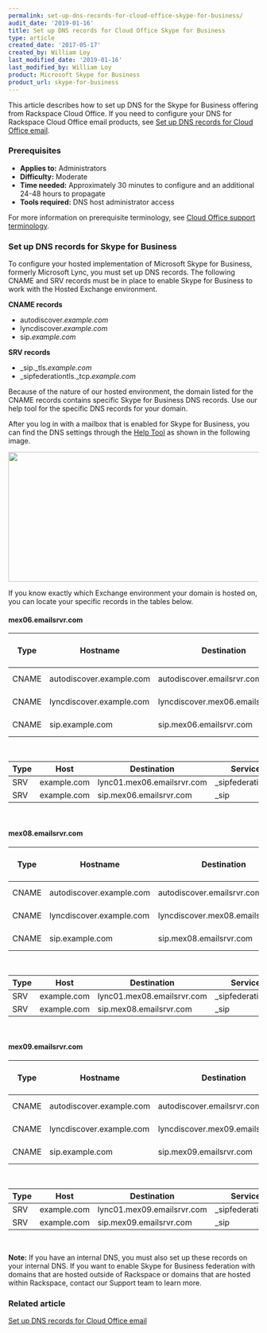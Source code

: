 ```yaml
---
permalink: set-up-dns-records-for-cloud-office-skype-for-business/
audit_date: '2019-01-16'
title: Set up DNS records for Cloud Office Skype for Business
type: article
created_date: '2017-05-17'
created_by: William Loy
last_modified_date: '2019-01-16'
last_modified_by: William Loy
product: Microsoft Skype for Business
product_url: skype-for-business
---
```


This article describes how to set up DNS for the Skype for Business offering from
Rackspace Cloud Office. If you need to configure your DNS for Rackspace Cloud
Office email products, see [Set up DNS records for Cloud Office email](/how-to/set-up-dns-records-for-cloud-office-email).

### Prerequisites

- **Applies to:** Administrators
- **Difficulty:** Moderate
- **Time needed:** Approximately 30 minutes to configure and an additional 24-48 hours to propagate
- **Tools required:** DNS host administrator access

For more information on prerequisite terminology, see [Cloud Office support terminology](/how-to/cloud-office-support-terminology).

### Set up DNS records for Skype for Business

To configure your hosted implementation of Microsoft Skype for Business, formerly
Microsoft Lync, you must set up DNS records. The following CNAME and SRV records
must be in place to enable Skype for Business to work with the Hosted Exchange
environment.

**CNAME records**

-   autodiscover.*example.com*
-   lyncdiscover.*example.com*
-   sip.*example.com*

**SRV records**

-   \_sip.\_tls.*example.com*
-   \_sipfederationtls.\_tcp.*example.com*

Because of the nature of our hosted environment, the domain listed for the CNAME
records contains specific Skype for Business DNS records. Use our help tool
for the specific DNS records for your domain.

After you log in with a mailbox that is enabled for Skype for Business, you can
find the DNS settings through the [Help Tool](https://emailhelp.rackspace.com/)
as shown in the following image.

<img src="{% asset_path skype-for-business/set-up-dns-records-for-cloud-office-email-and-skype-for-business/SkypeforBusinessa.png %}" width="656" height="261" />

If you know exactly which Exchange environment your domain is hosted on, you can
locate your specific records in the tables below.

#### mex06.emailsrvr.com

| Type | Hostname | Destination | Time to live (TTL) |
| --- | --- | --- | --- |       
| CNAME | autodiscover.example.com  | autodiscover.emailsrvr.com  | Lowest possible |
| CNAME | lyncdiscover.example.com | lyncdiscover.mex06.emailsrvr.com | Lowest possible |
| CNAME | sip.example.com | sip.mex06.emailsrvr.com | Lowest possible |

<br />

| Type | Host| Destination | Service | Protocol | Port |
| --- | --- | --- | --- | ---| ---|
| SRV | example.com | lync01.mex06.emailsrvr.com | _sipfederationtls | _tcp | 5061 |
| SRV | example.com | sip.mex06.emailsrvr.com |  _sip | _tls | 5061 |

<br />

#### mex08.emailsrvr.com

| Type | Hostname | Destination | Time to live (TTL) |
| --- | --- | --- | --- |       
| CNAME | autodiscover.example.com  | autodiscover.emailsrvr.com  | Lowest possible |
| CNAME | lyncdiscover.example.com | lyncdiscover.mex08.emailsrvr.com | Lowest possible |
| CNAME | sip.example.com | sip.mex08.emailsrvr.com | Lowest possible |

<br />

| Type | Host| Destination | Service | Protocol | Port |
| --- | --- | --- | --- | ---| ---|
| SRV | example.com | lync01.mex08.emailsrvr.com | _sipfederationtls | _tcp | 5061 |
| SRV | example.com | sip.mex08.emailsrvr.com |  _sip | _tls | 5061 |

<br />

#### mex09.emailsrvr.com

| Type | Hostname | Destination | Time to live (TTL) |
| --- | --- | --- | --- |       
| CNAME | autodiscover.example.com  | autodiscover.emailsrvr.com  | Lowest possible |
| CNAME | lyncdiscover.example.com | lyncdiscover.mex09.emailsrvr.com | Lowest possible |
| CNAME | sip.example.com | sip.mex09.emailsrvr.com | Lowest possible |

<br />

| Type | Host| Destination | Service | Protocol | Port |
| --- | --- | --- | --- | ---| --- |
| SRV | example.com | lync01.mex09.emailsrvr.com | _sipfederationtls | _tcp | 5061 |
| SRV | example.com | sip.mex09.emailsrvr.com |  _sip | _tls | 5061

<br />

**Note:** If you have an internal DNS, you must also set up these records on
your internal DNS. If you want to enable Skype for Business federation with
domains that are hosted outside of Rackspace or domains that are hosted within
Rackspace, contact our Support team to learn more.

### Related article

[Set up DNS records for Cloud Office email](/how-to/set-up-dns-records-for-cloud-office-email)
